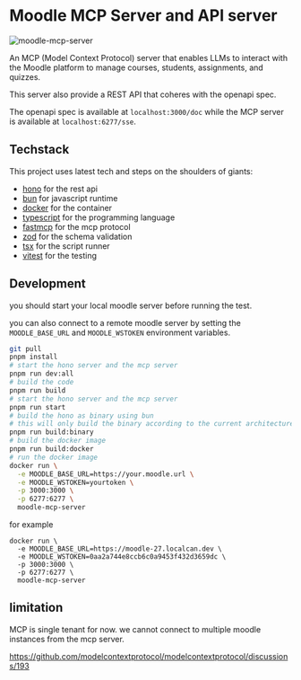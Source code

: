 # Moodle MCP Server and API server 

![moodle-mcp-server](https://app1.sharemyimage.com/2025/05/10/image.jpg)

An MCP (Model Context Protocol) server that enables LLMs to interact with the Moodle platform to manage courses, students, assignments, and quizzes.

This server also provide a REST API that coheres with the openapi spec. 

The openapi spec is available at `localhost:3000/doc` while the MCP server is available at `localhost:6277/sse`.

## Techstack 

This project uses latest tech and steps on the shoulders of giants:

- [hono](https://hono.dev/) for the rest api
- [bun](https://bun.sh/) for javascript runtime
- [docker](https://www.docker.com/) for the container
- [typescript](https://www.typescriptlang.org/) for the programming language
- [fastmcp](https://github.com/punkpeye/fastmcp) for the mcp protocol
- [zod](https://zod.dev/) for the schema validation
- [tsx](https://tsx.dev/) for the script runner
- [vitest](https://vitest.dev/) for the testing

## Development 

you should start your local moodle server before running the test. 

you can also connect to a remote moodle server by setting the `MOODLE_BASE_URL` and `MOODLE_WSTOKEN` environment variables. 

```bash 
git pull
pnpm install 
# start the hono server and the mcp server 
pnpm run dev:all
# build the code 
pnpm run build 
# start the hono server and the mcp server 
pnpm run start
# build the hono as binary using bun
# this will only build the binary according to the current architecture, if you want to build for other architectures, you need to modify the command
pnpm run build:binary
# build the docker image 
pnpm run build:docker
# run the docker image 
docker run \
  -e MOODLE_BASE_URL=https://your.moodle.url \
  -e MOODLE_WSTOKEN=yourtoken \
  -p 3000:3000 \
  -p 6277:6277 \
  moodle-mcp-server
```

for example

```
docker run \
  -e MOODLE_BASE_URL=https://moodle-27.localcan.dev \
  -e MOODLE_WSTOKEN=0aa2a744e8ccb6c0a9453f432d3659dc \
  -p 3000:3000 \
  -p 6277:6277 \
  moodle-mcp-server
```

## limitation 

MCP is single tenant for now. we cannot connect to multiple moodle instances from the mcp server. 

https://github.com/modelcontextprotocol/modelcontextprotocol/discussions/193 